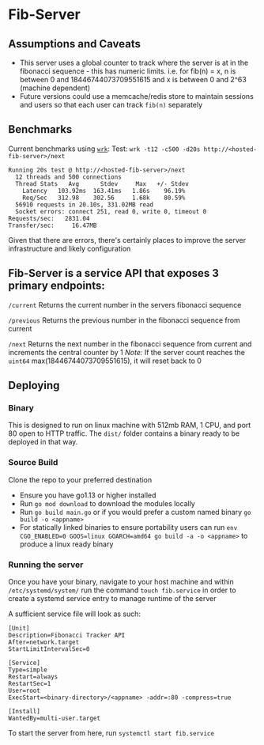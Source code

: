 # Fib-Server

## Assumptions and Caveats
* This server uses a global counter to track where the server is at in the fibonacci sequence - this has numeric limits. i.e. for fib(n) = x, n is between 0 and 18446744073709551615 and x is between 0 and 2^63 (machine dependent)
* Future versions could use a memcache/redis store to maintain sessions and users so that each user can track `fib(n)` separately

## Benchmarks
Current benchmarks using [`wrk`](https://github.com/wg/wrk):
Test: `wrk -t12 -c500 -d20s http://<hosted-fib-server>/next`
```
Running 20s test @ http://<hosted-fib-server>/next
  12 threads and 500 connections
  Thread Stats   Avg      Stdev     Max   +/- Stdev
    Latency   103.92ms  163.41ms   1.86s    96.19%
    Req/Sec   312.98    302.56     1.68k    80.59%
  56910 requests in 20.10s, 331.02MB read
  Socket errors: connect 251, read 0, write 0, timeout 0
Requests/sec:   2831.04
Transfer/sec:     16.47MB
```
Given that there are errors, there's certainly places to improve the server infrastructure and likely configuration

## Fib-Server is a service API that exposes 3 primary endpoints:
`/current`
Returns the current number in the servers fibonacci sequence

`/previous`
Returns the previous number in the fibonacci sequence from current

`/next`
Returns the next number in the fibonacci sequence from current and increments the central counter by 1
*Note:* If the server count reaches the `uint64` max(18446744073709551615), it will reset back to 0


## Deploying

### Binary
This is designed to run on linux machine with 512mb RAM, 1 CPU, and port 80 open to HTTP traffic. The `dist/` folder contains a binary ready to be deployed in that way.


### Source Build
Clone the repo to your preferred destination
* Ensure you have go1.13 or higher installed
* Run `go mod download` to download the modules locally
* Run `go build main.go` or if you would prefer a custom named binary `go build -o <appname>`
* For statically linked binaries to ensure portability users can run `env CGO_ENABLED=0 GOOS=linux GOARCH=amd64 go build -a -o <appname>` to produce a linux ready binary

### Running the server
Once you have your binary, navigate to your host machine and within `/etc/systemd/system/` run the command `touch fib.service` in order to create a systemd service entry to manage runtime of the server

A sufficient service file will look as such:
```
[Unit]
Description=Fibonacci Tracker API
After=network.target
StartLimitIntervalSec=0

[Service]
Type=simple
Restart=always
RestartSec=1
User=root
ExecStart=<binary-directory>/<appname> -addr=:80 -compress=true

[Install]
WantedBy=multi-user.target
```

To start the server from here, run `systemctl start fib.service`
